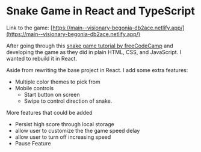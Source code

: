 # Snake Game in React and TypeScript

Link to the game: [https://main--visionary-begonia-db2ace.netlify.app/](https://main--visionary-begonia-db2ace.netlify.app/)

After going through this [snake game tutorial by freeCodeCamp](https://www.youtube.com/watch?v=uyhzCBEGaBY) and developing the game as they did in plain HTML, CSS, and JavaScript. I wanted to rebuild it in React.

Aside from rewriting the base project in React. I add some extra features:
- Multiple color themes to pick from
- Mobile controls
  - Start button on screen
  - Swipe to control direction of snake.


More features that could be added
- Persist high score through local storage
- allow user to customize the the game speed delay
- allow user to turn off increasing speed
- Pause Feature
